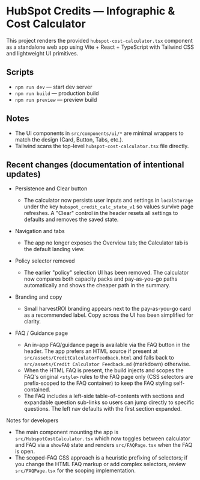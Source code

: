 # HubSpot Credits — Infographic & Cost Calculator

This project renders the provided `hubspot-cost-calculator.tsx` component as a standalone web app using Vite + React + TypeScript with Tailwind CSS and lightweight UI primitives.

## Scripts
- `npm run dev` — start dev server
- `npm run build` — production build
- `npm run preview` — preview build

## Notes
- The UI components in `src/components/ui/*` are minimal wrappers to match the design (Card, Button, Tabs, etc.).
- Tailwind scans the top-level `hubspot-cost-calculator.tsx` file directly.

## Recent changes (documentation of intentional updates)

- Persistence and Clear button
	- The calculator now persists user inputs and settings in `localStorage` under the key `hubspot_credit_calc_state_v1` so values survive page refreshes. A "Clear" control in the header resets all settings to defaults and removes the saved state.

- Navigation and tabs
	- The app no longer exposes the Overview tab; the Calculator tab is the default landing view.

- Policy selector removed
	- The earlier "policy" selection UI has been removed. The calculator now compares both capacity packs and pay-as-you-go paths automatically and shows the cheaper path in the summary.

- Branding and copy
	- Small harvestROI branding appears next to the pay-as-you-go card as a recommended label. Copy across the UI has been simplified for clarity.

- FAQ / Guidance page
	- An in-app FAQ/guidance page is available via the FAQ button in the header. The app prefers an HTML source if present at `src/assets/CreditCalculatorFeedback.html` and falls back to `src/assets/Credit Calculator Feedback.md` (markdown) otherwise.
	- When the HTML FAQ is present, the build injects and scopes the FAQ's original `<style>` rules to the FAQ page only (CSS selectors are prefix-scoped to the FAQ container) to keep the FAQ styling self-contained.
	- The FAQ includes a left-side table-of-contents with sections and expandable question sub-links so users can jump directly to specific questions. The left nav defaults with the first section expanded.

Notes for developers
- The main component mounting the app is `src/HubspotCostCalculator.tsx` which now toggles between calculator and FAQ via a `showFAQ` state and renders `src/FAQPage.tsx` when the FAQ is open.
- The scoped-FAQ CSS approach is a heuristic prefixing of selectors; if you change the HTML FAQ markup or add complex selectors, review `src/FAQPage.tsx` for the scoping implementation.
